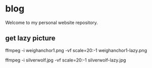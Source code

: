 # blog
Welcome to my personal website repository. 


## get lazy picture
ffmpeg -i weighanchor1.png -vf scale=20:-1 weighanchor1-lazy.png

ffmpeg -i silverwolf.jpg -vf scale=20:-1 silverwolf-lazy.jpg